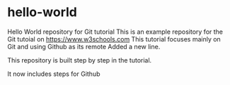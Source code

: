 # hello-world
Hello World repository for Git tutorial
This is an example repository for the Git tutoial on https://www.w3schools.com
This tutorial focuses mainly on Git and using Github as its remote
Added a new line.

This repository is built step by step in the tutorial.

It now includes steps for Github
